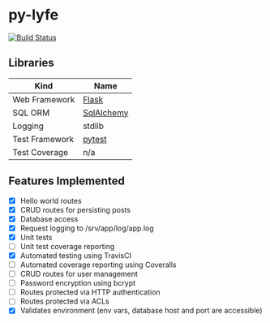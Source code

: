# py-lyfe

[![Build Status](https://travis-ci.org/galactic-filament/py-lyfe.svg?branch=master)](https://travis-ci.org/galactic-filament/py-lyfe)

## Libraries

Kind | Name
--- | ---
Web Framework | [Flask](http://flask.pocoo.org/)
SQL ORM | [SqlAlchemy](http://www.sqlalchemy.org/)
Logging | stdlib
Test Framework | [pytest](https://docs.pytest.org/en/latest/)
Test Coverage | n/a

## Features Implemented

- [x] Hello world routes
- [x] CRUD routes for persisting posts
- [x] Database access
- [x] Request logging to /srv/app/log/app.log
- [x] Unit tests
- [ ] Unit test coverage reporting
- [x] Automated testing using TravisCI
- [ ] Automated coverage reporting using Coveralls
- [ ] CRUD routes for user management
- [ ] Password encryption using bcrypt
- [ ] Routes protected via HTTP authentication
- [ ] Routes protected via ACLs
- [x] Validates environment (env vars, database host and port are accessible)
